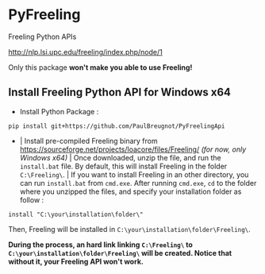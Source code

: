 # PyFreeling
Freeling Python APIs

http://nlp.lsi.upc.edu/freeling/index.php/node/1

Only this package **won't make you able to use Freeling!**

## Install Freeling Python API for Windows x64

- Install Python Package :
```
pip install git+https://github.com/PaulBreugnot/PyFreelingApi
```
- | Install pre-compiled Freeling binary from https://sourceforge.net/projects/loacore/files/Freeling/ *(for now, only Windows x64)*
  | Once downloaded, unzip the file, and run the `install.bat` file. By default, this will install Freeling in the folder `C:\Freeling\`.
  | If you want to install Freeling in an other directory, you can run `install.bat` from `cmd.exe`. After running `cmd.exe`, `cd` to the folder where you unzipped the files, and specify your installation folder as follow :
```
install "C:\your\installation\folder\"
```
Then, Freeling will be installed in `C:\your\installation\folder\Freeling\`.

**During the process, an hard link linking `C:\Freeling\` to `C:\your\installation\folder\Freeling\` will be created. Notice that without it, your Freeling API won't work.**
